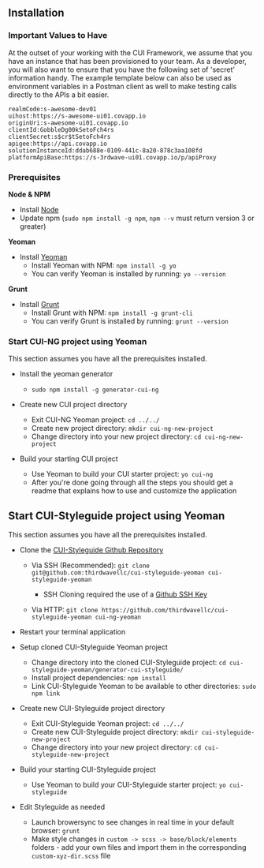## **Installation**

### **Important Values to Have**

At the outset of your working with the CUI Framework, we assume that you have an instance that has been provisioned to your team.  As a developer, you will also want to ensure that you have the following set of 'secret' information handy.  The example template below can also be used as environment variables in a Postman client as well to make testing calls directly to the APIs a bit easier.

```
realmCode:s-awesome-dev01
uihost:https://s-awesome-ui01.covapp.io
originUri:s-awesome-ui01.covapp.io
clientId:GobbleDg00kSetoFch4rs
clientSecret:s$cr$tSetoFch4rs
apigee:https://api.covapp.io
solutionInstanceId:ddab688e-0109-441c-8a20-878c3aa108fd
platformApiBase:https://s-3rdwave-ui01.covapp.io/p/apiProxy
```


### **Prerequisites**

**Node & NPM**

* Install [Node](https://nodejs.org/en/)
* Update npm \(`sudo npm install -g npm`, `npm --v` must return version 3 or greater\)

**Yeoman**

* Install [Yeoman](http://yeoman.io/)
  * Install Yeoman with NPM: `npm install -g yo`
  * You can verify Yeoman is installed by running: `yo --version`


**Grunt**

* Install [Grunt](http://gruntjs.com/)
  * Install Grunt with NPM: `npm install -g grunt-cli`
  * You can verify Grunt is installed by running: `grunt --version`


### **Start CUI-NG project using Yeoman**

This section assumes you have all the prerequisites installed.

* Install the yeoman generator

  * `sudo npm install -g generator-cui-ng`

* Create new CUI project directory

  * Exit CUI-NG Yeoman project: `cd ../../`
  * Create new project directory: `mkdir cui-ng-new-project`
  * Change directory into your new project directory: `cd cui-ng-new-project`

* Build your starting CUI project

  * Use Yeoman to build your CUI starter project: `yo cui-ng`
  * After you're done going through all the steps you should get a readme that explains how to use and customize the application


## **Start CUI-Styleguide project using Yeoman**

This section assumes you have all the prerequisites installed.

* Clone the [CUI-Styleguide Github Repository](https://github.com/thirdwavellc/cui-styleguide-yeoman)

  * Via SSH \(Recommended\): `git clone git@github.com:thirdwavellc/cui-styleguide-yeoman cui-styleguide-yeoman`
    * SSH Cloning required the use of a [Github SSH Key](https://help.github.com/articles/generating-ssh-keys/)

  * Via HTTP: `git clone https://github.com/thirdwavellc/cui-styleguide-yeoman cui-ng-yeoman`

* Restart your terminal application

* Setup cloned CUI-Styleguide Yeoman project

  * Change directory into the cloned CUI-Styleguide project: `cd cui-styleguide-yeoman/generator-cui-styleguide/`
  * Install project dependencies: `npm install`
  * Link CUI-Styleguide Yeoman to be available to other directories: `sudo npm link`

* Create new CUI-Styleguide project directory

  * Exit CUI-Styleguide Yeoman project: `cd ../../`
  * Create new CUI-Styleguide project directory: `mkdir cui-styleguide-new-project`
  * Change directory into your new project directory: `cd cui-styleguide-new-project`

* Build your starting CUI-Styleguide project

  * Use Yeoman to build your CUI-Styleguide starter project: `yo cui-styleguide`

* Edit Styleguide as needed

  * Launch browersync to see changes in real time in your default browser: `grunt`
  * Make style changes in `custom -> scss -> base/block/elements` folders - add your own files and import them in the corresponding `custom-xyz-dir.scss` file


